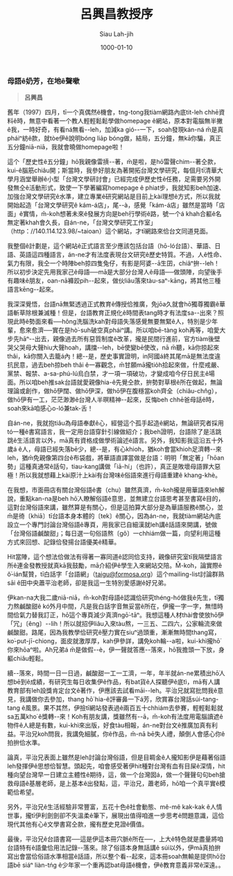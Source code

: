﻿---
title: 呂興昌教授序
author: Siau Lah-jih
date: 1000-01-10
category: siaukai
layout: post
---

### 母語ê奶芳，在地ê聲嗽
> **呂興昌**

舊年（1997）四月，tī一个真偶然ê機會，tng-tong我tiàm網路內底tit-leh chhē資料ê時，無意中看著一个教人輕輕鬆鬆學做homepage ê網站，原本對電腦無半撇ê我，一時好奇，有看ná無看--leh，加減ka gió--一下，soah發現kán-ná m̄是真pháiⁿ紡ê款，就tòe伊ê說明bóng lia̍p bóng做，結局，五分鐘，無kā你騙，真正五分鐘niā-niā，我就會曉做homepage啦！

這个「歷史性ê五分鐘」hō͘我親像雷摃--著，m̄是啦，是hō͘雷聲chim--著仝款，kui-ê腦筋chiâu開；斯當時，我參好朋友為著開拓台灣文學研究，每個月tī清華大學月涵堂舉辦ê小型「台灣文學研討會」已經完成伊歷史性ê任務，足需要另外開發無仝ê活動形式，致使一下學著編寫homepage ê phiat步，我就知影beh加速、加強台灣文學研究ê水準，建立專業ê研究網站是目前上kài理想ê方式，所以我就開始起造「台灣文學研究ê kám-á店」，尾--à，感覺「kám-á店」雖然是當時「店面」ê實情，m̄-koh想著未來ê發展方向是beh行學術ê路，號一个á khah合軀ê名無定著khah會久長，自án-ne，「台灣文學研究工作室」（http：//140.114.123.98/~taioan）這个網站，才tī網路來佮台文同道見面。

我整個ê計劃是，這个網站ê正式語言至少應該包括台語（hō-ló台語）、華語、日語、英語這四種語言，án-ne才有法度表現台文研究ê歷史特質。不過，人ê性命、氣力有限，我仝一个時陣beh掠四隻兔仔，有影是阿婆--ā生囝，chiâⁿ拚--leh！所以初步決定先用我家己ê母語──mā是大部分台灣人ê母語──做頭陣，向望後手有趣味ê朋友，oan-nā褲跤pih--起來，做伙liâu落來tàu-saⁿ-kāng，將其他三種語言kēng--起來。

  

我深深覺悟，台語nā無緊透過正式教育ê傳授佮推廣，免jōa久就會hō͘獨尊獨霸ê華語斬草除根兼滅種！但是，台語教育正規化ê時間表tang時才有法度sa--出來？照現此時ê勢面來看──hông洗腦洗kah對母語失落感覺無要無緊ê人，特別是少年輩，愈來愈濟──實在是hò͘-suh破空真pháiⁿ講。所以咱bē-tàng koh再等，咱愛大步先hāⁿ--出去，親像過去所有惡質制度ê改革，攏是民間行進前，官方tiàm後壁哭父哭母大聲hiu大聲hoah，講擋--leh，bē使變bē使改，nā m̄聽，kā你掠起來thâi，kā你關入去籠á內！總--是，歷史事實證明，in阿國á終其尾mā是無法度違抗民意，過去beh掠beh thâi ê一寡觀念，m̄甘願mā攏tio̍h拾起來做，什麼戒嚴、黨禁、報禁、a-sa-phú-lú烏白禁，才一項一項破功，才變成咱今仔日民主ê場面。所以咱beh推sak台語就愛親像hia-ê先覺仝款，拚勢對草根ê所在做起，無論理論或創作，做hō͘伊闊、做hō͘伊深，做hō͘伊在腹穩當koh齊全（chiâu-chn̂g），做hō͘伊有一工，茫茫渺渺ê台灣人半暝精神--起來，反悔beh chhē爸母話ê時，soah來kā咱感心o-ló兼tak-舌！

自án-ne，我就抱tiâu為母語奉獻ê心，經營這个孤手起造ê網站，無論研究者採用tó一種ê書寫語言，我一定用台語穿針引線做紹介；我beh證明，台語除了是活跳跳ê生活語言以外，mā真有資格成做學術論述ê語言。另外，我知影我這沿五十外歲á ê人，母語已經失落bē少，總--是，有心khioh，猶koh會當khioh足濟轉--來leh，猶m̄免親像第四台ê布袋戲，將華語直譯當做是台語：明明「無定著」「hōan勢」這種真通常ê話句，tiau-kang講做「iā-hí」（也許），真正是敗壞母語罪大惡極！所以我就想藉上kài原汁上kài有台灣味ê俗語來進行母語重建ê khang-khè。

在我想，市面冊店有關台灣俗語ê書（chu）雖然真濟，m̄-koh攏是用華語來leh解說，重點kan-na是beh hō͘人瞭解俗語ê意思，並無建立台語思考甚至書寫ê目的，這對台灣俗語來講，雖然算是有關心，但是這拍算大部分是為華語服務ê關心，並m̄是徛〔khiā〕tī台語本身本體的〔tek〕ê關心，因為án-ne，我就tiàm網站內底設立一个專門討論台灣俗語ê專頁，用我家已自細漢就leh講ê話語來開講，號做「台灣俗語鹹酸甜」；每日選一句俗語熬〔gô〕一chhiám做一篇，向望利用這種方式來回想、記錄佮發揚台語優美ê精華。

Hit當陣，這个想法佮做法有得著一寡同道ê認同佮支持，親像研究室tī我隔壁語言所ê連金發教授就真kā我鼓勵，mā介紹伊ê學生入來網站交陪。M̄-koh，論實際ê ŏ͘-ián幫贊，tī白話字「台語網」（taigu@formosa.org）這个mailing-list討論群熟sāi ê田中央蕭平治老師，卻是我這一生特別愛感謝ê好兄弟。

伊kan-na大我二歲niā-niā，m̄-koh對母語ê認識佮研究théng-hó做我ê先生，tī獨力熬鹹酸甜ê kó͘外月中間，凡是我白話字音無妥當ê所在，伊攏一字一字，無惜時間佮氣力替我訂正，hō͘這个專頁減少真濟ngō͘-tāⁿ。我想這種人材thài會使放hō͘伊「冗」〔êng〕--lih！所以就招伊liâu入來tàu熬，一三五、二四六，公家輪流來做鹹酸甜。路尾，因為我教學佮研究ê壓力實在siuⁿ過頭重，漸漸無時間thang寫，ko͘-put-jī-chiong，面皮就激厚厚，kah伊參詳，講免koh輪--a啦，kui-khì攏hō͘你來hōaⁿ啦。Ah兄弟á m̄是做假--è，伊一聲就答應--落來，hō͘我擔頭一下放，身軀chiâu輕鬆。

續--落來，時間一日一日過，鹹酸甜一工一工濟，一年，年半就án-ne累積出hō͘人想bē到ê成績，有研究生每日收集伊ê作品，有bat貨ê人探聽伊ê底tì，mā有人講教育部有leh設獎肯定台文ê著作，伊應該去試看māi--leh。平治兄就寫批問我ê意見，我講做你去參加，thang hō͘ hia-ê評審鼻一下á芳，欣賞寡台灣話súi-tang-tang ê風景。果不其然，伊撿tī網站發表過ê兩百五十chhiám去參賽，輕輕鬆鬆就sa五萬kho͘ ê獎轉--來！Koh有朋友講，獎雖然有--ā，m̄-koh有法度用電腦讀遮ê物件ê人總是有數，kui-khì來出版，好食tàu相報，án-ne對台文ê推廣加真有利益。平治兄koh問我，我講免細膩，你ê作品，m̄-nā bē失人禮，顛倒人會感心你ê拍拚佮水準。

論真，平治兄表面上雖然是leh討論台灣俗語，但是目睭金ê人攏知影伊是藉著俗語leh發揮伊ê思想佮智慧。頭起先，咱會感受著伊hit種對台灣有血有目屎ê深情，hit種向望台灣早一日建立主體性ê期待，這，做一个台灣囡á，做一个聲聲句句beh搶救母語ê基層老師，是上基本ê出發點，這，平治兄，蕭老師，hō͘咱一个真平實ê模範佮希望。

另外，平治兄ê生活經驗非常豐富，五花十色ê社會動態、mê-mê kak-kak ê人情世事，攏tī伊利劍劍卻不失溫柔ê筆下，展現出值得咱進一步思考ê問題意識，這佮現代其他有心ê文學書寫仝款，攏有歷史見證ê價值。

最後，平治兄ê台語書寫──這是伊這本冊穴脈ê所在──，上大ê特色就是盡量將咱台語特有ê語彙佮用法記錄--落來。除了俗語本身無話講ê súi以外，伊mā真拍拚寫出會當佮俗語水準相當ê話語，所以整个看--起來，這本冊soah無輸是提供hō͘台語bē siáⁿ liàn-tńg ê少年家一个重再認bat母語ê機會，伊ê教育意義非常ê深遠。。
